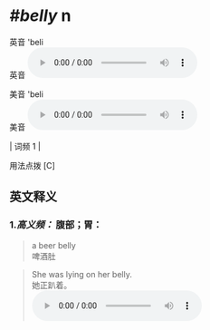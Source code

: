 # ***\#belly*** n
英音 'beli  
英音
<audio src="./media/belly-B.aac" controls="controls"></audio>

美音 'beli  
美音
<audio src="./media/belly.aac" controls="controls"></audio>



| 词频 1 |  

用法点拨  [C]

英文释义
---
### 1.*高义频：* **腹部；胃：**  

 > a beer belly  
 > 啤酒肚    

 > She was lying on her belly.   
 > 她正趴着。    
<audio src="./media/1-belly.aac" controls="controls"></audio>


